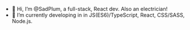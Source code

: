 - 👋 Hi, I’m @SadPlum, a full-stack, React dev. Also an electrician!
- 🌱 I’m currently developing in in JS(ES6)/TypeScript, React, CSS/SASS, Node.js.

<!---
SadPlum/SadPlum is a ✨ special ✨ repository because its `README.md` (this file) appears on your GitHub profile.
You can click the Preview link to take a look at your changes.
--->
